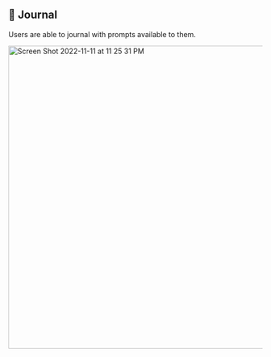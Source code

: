 ## :page_facing_up: Journal

Users are able to journal with prompts available to them. 

<img width="600" alt="Screen Shot 2022-11-11 at 11 25 31 PM" src="https://user-images.githubusercontent.com/113194307/201456944-c98524a1-51d9-48e7-aa54-f99fb7be36bc.png">

